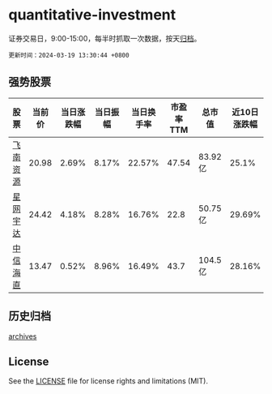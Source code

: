 # quantitative-investment

证券交易日，9:00-15:00，每半时抓取一次数据，按天[归档](archives)。

`更新时间：2024-03-19 13:30:44 +0800`

## 强势股票

|股票|当前价|当日涨跌幅|当日振幅|当日换手率|市盈率TTM|总市值|近10日涨跌幅|
|----|----|----|----|----|----|----|----|
|[飞南资源](https://xueqiu.com/S/SZ301500)|20.98|2.69%|8.17%|22.57%|47.54|83.92亿|25.1%|
|[星网宇达](https://xueqiu.com/S/SZ002829)|24.42|4.18%|8.28%|16.76%|22.8|50.75亿|29.69%|
|[中信海直](https://xueqiu.com/S/SZ000099)|13.47|0.52%|8.96%|16.49%|43.7|104.5亿|28.16%|

## 历史归档

[archives](archives)

## License

See the [LICENSE](LICENSE) file for license rights and limitations (MIT).